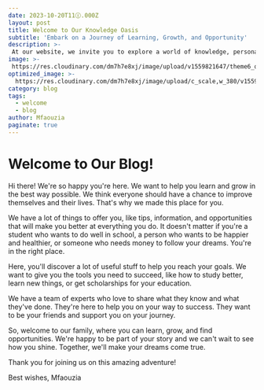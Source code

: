 ```yaml
---
date: 2023-10-20T11🕧.000Z
layout: post
title: Welcome to Our Knowledge Oasis
subtitle: 'Embark on a Journey of Learning, Growth, and Opportunity'
description: >-
 At our website, we invite you to explore a world of knowledge, personal development, and scholarship opportunities. We're here to help you on your path to success, whether you're looking to enhance your skills, achieve academic excellence, or secure financial aid. Join us on this exciting journey of discovery and self-improvement. Welcome aboard!
image: >-
 https://res.cloudinary.com/dm7h7e8xj/image/upload/v1559821647/theme6_qeeojf.jpg
optimized_image: >-
  https://res.cloudinary.com/dm7h7e8xj/image/upload/c_scale,w_380/v1559821647/theme6_qeeojf.jpg
category: blog
tags:
  - welcome
  - blog
author: Mfaouzia
paginate: true
---
```

# Welcome to Our Blog!

Hi there! We're so happy you're here. We want to help you learn and grow in the best way possible. We think everyone should have a chance to improve themselves and their lives. That's why we made this place for you.

We have a lot of things to offer you, like tips, information, and opportunities that will make you better at everything you do. It doesn't matter if you're a student who wants to do well in school, a person who wants to be happier and healthier, or someone who needs money to follow your dreams. You're in the right place.

Here, you'll discover a lot of useful stuff to help you reach your goals. We want to give you the tools you need to succeed, like how to study better, learn new things, or get scholarships for your education.

We have a team of experts who love to share what they know and what they've done. They're here to help you on your way to success. They want to be your friends and support you on your journey.

So, welcome to our family, where you can learn, grow, and find opportunities. We're happy to be part of your story and we can't wait to see how you shine. Together, we'll make your dreams come true.

Thank you for joining us on this amazing adventure!

Best wishes,
Mfaouzia
